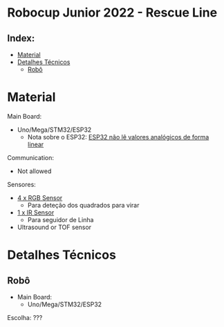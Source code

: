 # Robocup Junior 2022 - Rescue Line

## Index:
* [Material](#material)
* [Detalhes Técnicos](#detalhes-técnicos)
    * [Robô](#robô)


# Material
Main Board:
* Uno/Mega/STM32/ESP32
    * Nota sobre o ESP32: [ESP32 não lê valores analógicos de forma linear](https://www.esp32.com/viewtopic.php?t=2881)

Communication:
* Not allowed

Sensores:
* [4 x RGB Sensor](https://www.botnroll.com/pt/luz-imagem/423-sensor-de-cor-tcs3200.html)
    * Para deteção dos quadrados para virar
* [1 x IR Sensor](https://www.botnroll.com/pt/infravermelhos/2586-seguidor-de-linha-c-5-sensores-ir-ws.html)
    * Para seguidor de Linha
* Ultrasound or TOF sensor

# Detalhes Técnicos
## Robô

* Main Board:
    * Uno/Mega/STM32/ESP32

Escolha: ???

